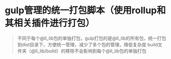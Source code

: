 # gulp管理的统一打包脚本（使用rollup和其相关插件进行打包）

> 不同于每个@ll_lib包的单独打包，gulp打包的是@ll_lib的所有包，统一打包到dist目录下，方便统一管理，减少了多个包的管理，降低复杂度
> build文件夹（@ll_lib/build）的移除不会影响到每个@ll_lib包的单独打包
